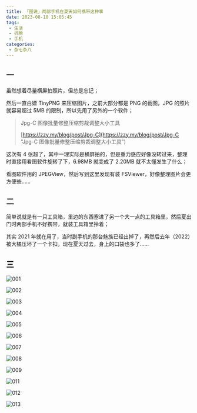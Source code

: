 ```yaml
---
title: 「图说」两部手机在夏天如何携带这种事
date: 2023-08-10 15:05:45
tags:
 - 生活
 - 折腾
 - 手机
categories:
 - 杂七杂八
---
```


## 一

虽然想着尽量横屏拍照片，但总是忘记；

然后一直白嫖 TinyPNG 来压缩图片，之前大部分都是 PNG 的截图，JPG 的照片就容易超过 5MB 的限制，所以先用了另外的一个软件；

<!--more-->

> Jpg-C 图像批量修整压缩剪裁调整大小工具
>
> [https://zzy.my/blog/post/Jpg-C](https://zzy.my/blog/post/Jpg-C "Jpg-C 图像批量修整压缩剪裁调整大小工具")

这次有 4 张超了，其中一理实际是横屏拍的，但是重力感应好像没转过来，整理时直接用看图软件旋转了下，6.98MB 就变成了 2.20MB 就不太懂发生了什么；

看图软件用的 JPEGView，然后写到这里发现有装 FSViewer，好像整理图片会更方便些……


## 二

简单说就是有一只工具箱，里边的东西塞进了另一个大一点的工具箱里，然后夏出门时两部手机不好携带，就装工具箱里拎着；

其实 2021 年就在用了，当时副手机的那台魅族已经出掉了，再然后去年（2022）被大橘压坏了一个卡扣，现在夏天过去，身上的口袋也多了……


## 三

![001](001.jpg "001")

![002](002.jpg "002")

![003](003.jpg "003")

![004](004.jpg "004")

![005](005.jpg "005")

![006](006.jpg "006")

![007](007.jpg "007")

![008](008.jpg "008")

![009](009.jpg "009")

<!-- ![010](010.jpg "010") -->

![011](011.jpg "011")

![012](012.jpg "012")

![013](013.jpg "013")
